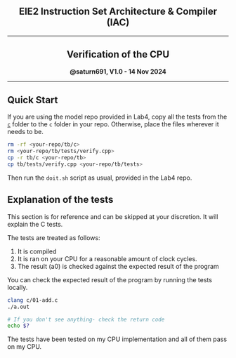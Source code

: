<center>

## EIE2 Instruction Set Architecture & Compiler (IAC)

---
## Verification of the CPU

**@saturn691, V1.0 - 14 Nov 2024**

---

</center>

## Quick Start

If you are using the model repo provided in Lab4, copy all the tests from the [`c`](c) folder to the `c` folder in your repo. Otherwise, place the files wherever it needs to be.

```sh
rm -rf <your-repo/tb/c>
rm <your-repo/tb/tests/verify.cpp>
cp -r tb/c <your-repo/tb>
cp tb/tests/verify.cpp <your-repo/tb/tests>
```

Then run the `doit.sh` script as usual, provided in the Lab4 repo.

## Explanation of the tests

This section is for reference and can be skipped at your discretion. It will explain the C tests.

The tests are treated as follows:
1. It is compiled
2. It is ran on your CPU for a reasonable amount of clock cycles.
3. The result (a0) is checked against the expected result of the program

You can check the expected result of the program by running the tests locally.

```sh
clang c/01-add.c
./a.out

# If you don't see anything- check the return code
echo $?
```

The tests have been tested on my CPU implementation and all of them pass on my CPU.

